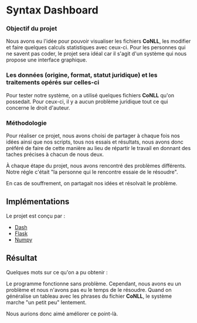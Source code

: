 # Syntax Dashboard

### Objectif du projet

Nous avons eu l'idée pour pouvoir visualiser les fichiers **CoNLL**, les modifier et faire quelques calculs statistiques avec ceux-ci. Pour les personnes qui ne savent pas coder, le projet sera idéal car il s'agit d'un système qui nous propose une interface graphique.


### Les données (origine, format, statut juridique) et les traitements opérés sur celles-ci

Pour tester notre système, on a utilisé quelques fichiers **CoNLL** qu'on possedait. Pour ceux-ci, il y a aucun problème juridique tout ce qui concerne le droit d'auteur.


### Méthodologie

Pour réaliser ce projet, nous avons choisi de partager à chaque fois nos idées ainsi que nos scripts, tous nos essais et résultats, nous avons donc préféré de faire de cette manière au lieu de répartir le travail en donnant des taches précises à chacun de nous deux.

À chaque étape du projet, nous avons rencontré des problèmes différents. Notre régle c'était "la personne qui le rencontre essaie de le résoudre".

En cas de souffrement, on partagait nos idées et résolvait le problème.


## Implémentations

Le projet est conçu par :

* [Dash](https://dash.plot.ly)
* [Flask](http://flask.palletsprojects.com/en/1.1.x/)
* [Numpy](https://numpy.org/doc/)


## Résultat

Quelques mots sur ce qu'on a pu obtenir :

Le programme fonctionne sans problème. Cependant, nous avons eu un problème et nous n'avons pas eu le temps de le résoudre. Quand on généralise un tableau avec les phrases du fichier **CoNLL**, le système marche "un petit peu" lentement.

Nous aurions donc aimé améliorer ce point-là.